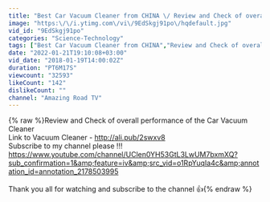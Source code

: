 ```yaml
---
title: "Best Car Vacuum Cleaner from CHINA \/ Review and Check of overall performance the Car Vacuum Cleaner"
image: "https:\/\/i.ytimg.com\/vi\/9EdSkgj91po\/hqdefault.jpg"
vid_id: "9EdSkgj91po"
categories: "Science-Technology"
tags: ["Best Car Vacuum Cleaner from CHINA","Review and Check of overall performance the Car Vacuum Cleaner","We choose a car vacuum cleaner"]
date: "2022-01-21T19:10:08+03:00"
vid_date: "2018-01-19T14:00:02Z"
duration: "PT6M17S"
viewcount: "32593"
likeCount: "142"
dislikeCount: ""
channel: "Amazing Road TV"
---
```

{% raw %}Review and Check of overall performance of the Car Vacuum Cleaner<br />Link to Vacuum Cleaner - <a rel="nofollow" target="blank" href="http://ali.pub/2swxv8">http://ali.pub/2swxv8</a><br />Subscribe to my channel please !!!  <a rel="nofollow" target="blank" href="https://www.youtube.com/channel/UClen0YH53GtL3LwUM7bxmXQ?sub_confirmation=1&amp;feature=iv&amp;src_vid=o1RpYuqIa4c&amp;annotation_id=annotation_2178503995">https://www.youtube.com/channel/UClen0YH53GtL3LwUM7bxmXQ?sub_confirmation=1&amp;feature=iv&amp;src_vid=o1RpYuqIa4c&amp;annotation_id=annotation_2178503995</a><br /><br />Thank you all for watching and subscribe to the channel  👍{% endraw %}
